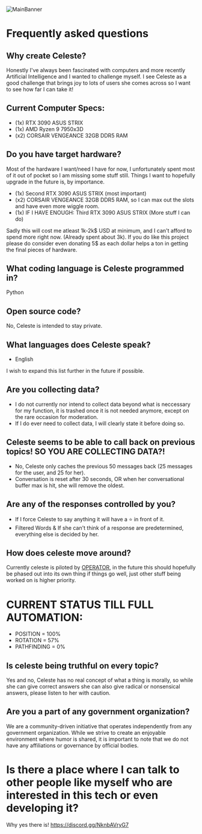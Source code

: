 ![MainBanner](https://user-images.githubusercontent.com/130422935/231066942-2bacb1b8-3e14-4d74-9cb7-6fdfc070fd44.png)
# Frequently asked questions
## Why create Celeste?
Honestly I've always been fascinated with computers and more recently Artificial Intelligence and I wanted to challenge myself.
I see Celeste as a good challenge that brings joy to lots of users she comes across so I want to see how far I can take it!

## Current Computer Specs:
* (1x) RTX 3090 ASUS STRIX
* (1x) AMD Ryzen 9 7950x3D
* (x2) CORSAIR VENGEANCE 32GB DDR5 RAM

## Do you have target hardware?
Most of the hardware I want/need I have for now, I unfortunately spent most of it out of pocket so I am missing some stuff still.
Things I want to hopefully upgrade in the future is, by importance.

* (1x) Second RTX 3090 ASUS STRIX (most important)
* (x2) CORSAIR VENGEANCE 32GB DDR5 RAM, so I can max out the slots and have even more wiggle room.
* (1x) IF I HAVE ENOUGH: Third RTX 3090 ASUS STRIX (More stuff I can do)

Sadly this will cost me atleast 1k-2k$ USD at minimum, and I can't afford to spend more right now. (Already spent about 3k).
If you do like this project please do consider even donating 5$ as each dollar helps a ton in getting the final pieces of hardware.

## What coding language is Celeste programmed in?
Python

## Open source code?
No, Celeste is intended to stay private.

## What languages does Celeste speak?
* English

I wish to expand this list further in the future if possible.

## Are you collecting data?
* I do not currently nor intend to collect data beyond what is neccessary for my function, it is trashed once it is not needed anymore, except on the rare occasion for moderation.
* If I do ever need to collect data, I will clearly state it before doing so.

## Celeste seems to be able to call back on previous topics! SO YOU ARE COLLECTING DATA?!
* No, Celeste only caches the previous 50 messages back (25 messages for the user, and 25 for her).
* Conversation is reset after 30 seconds, OR when her conversational buffer max is hit, she will remove the oldest.

## Are any of the responses controlled by you?
* If I force Celeste to say anything it will have a ⭐ in front of it.
* Filtered Words & If she can't think of a response are predetermined, everything else is decided by her.

## How does celeste move around?
Currently celeste is piloted by [OPERATOR](https://vrchat.com/home/user/usr_7c33f68c-4461-41d7-9280-6b4fbe4117d0), in the future this should
hopefully be phased out into its own thing if things go well, just other stuff being worked on is higher priority.

# CURRENT STATUS TILL FULL AUTOMATION:
* POSITION = 100%
* ROTATION = 57%
* PATHFINDING = 0%

## Is celeste being truthful on every topic?
Yes and no, Celeste has no real concept of what a thing is morally, so while she can give correct answers she can also give radical or nonsensical answers, please listen to her with caution.

## Are you a part of any government organization?
We are a community-driven initiative that operates independently from any government organization. While we strive to create an enjoyable environment where humor is shared, it is important to note that we do not have any affiliations or governance by official bodies.

# Is there a place where I can talk to other people like myself who are interested in this tech or even developing it?
Why yes there is! https://discord.gg/NknbAVryG7
